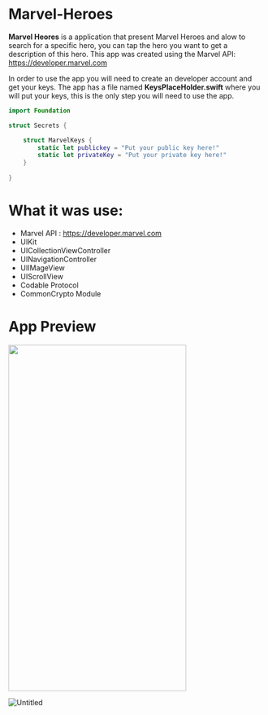 # Marvel-Heroes

**Marvel Heores** is a application that present Marvel Heroes and alow to search for a specific hero, you can tap the hero you want to get a description of this hero. 
This app was created using the Marvel API: https://developer.marvel.com

In order to use the app you will need to create an developer account and get your keys. The app has a file named **KeysPlaceHolder.swift** where you will put your keys, this is the only step you will need to use the app. 


```swift
import Foundation

struct Secrets {

    struct MarvelKeys {
        static let publickey = "Put your public key here!"
        static let privateKey = "Put your private key here!"
    }
    
}
```

# What it was use: 

* Marvel API : https://developer.marvel.com
* UIKit
* UICollectionViewController
* UINavigationController
* UIIMageView
* UIScrollView
* Codable Protocol
* CommonCrypto Module

# App Preview



<img src="https://github.com/kadm91/gifs-for-repositories/blob/main/Marvel-app.gif" width="350" height="680" />

![Untitled](https://user-images.githubusercontent.com/82669898/181652962-a54a816f-877d-444c-9c14-350591bb659b.jpg)

